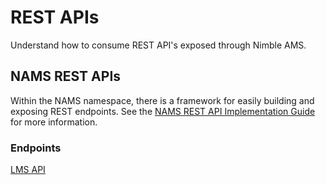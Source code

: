 # REST APIs

Understand how to consume REST API's exposed through Nimble AMS.

## NAMS REST APIs

Within the NAMS namespace, there is a framework for easily building and exposing REST endpoints.
See the [NAMS REST API Implementation Guide](/development/recipes/rest/) for more information.

### Endpoints

[LMS API](/rest-apis/endpoints/lms/)
